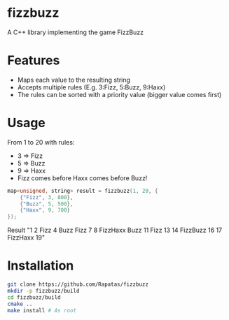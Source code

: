 # fizzbuzz
A C++ library implementing the game FizzBuzz
# Features
* Maps each value to the resulting string
* Accepts multiple rules (E.g. 3:Fizz, 5:Buzz, 9:Haxx)
* The rules can be sorted with a priority value (bigger value comes first)
# Usage
From 1 to 20 with rules:
* 3 => Fizz
* 5 => Buzz
* 9 => Haxx
* Fizz comes before Haxx comes before Buzz!
```c++
map<unsigned, string> result = fizzbuzz(1, 20, {
	{"Fizz", 3, 800},
	{"Buzz", 5, 500},
	{"Haxx", 9, 700}
});
```
Result "1 2 Fizz 4 Buzz Fizz 7 8 FizzHaxx Buzz 11 Fizz 13 14 FizzBuzz 16 17 FizzHaxx 19"
# Installation
```bash
git clone https://github.com/Rapatas/fizzbuzz
mkdir -p fizzbuzz/build
cd fizzbuzz/build
cmake ..
make install # As root
```
